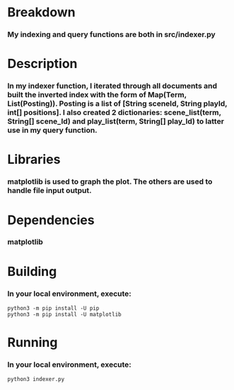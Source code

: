 # Breakdown
### My indexing and query functions are both in src/indexer.py

# Description
### In my indexer function, I iterated through all documents and built the inverted index with the form of Map(Term, List(Posting)). Posting is a list of [String sceneId, String playId, int[] positions]. I also created 2 dictionaries: scene_list(term, String[] scene_Id) and play_list(term, String[] play_Id) to latter use in my query function. 

# Libraries
### matplotlib is used to graph the plot. The others are used to handle file input output.

# Dependencies
### matplotlib

# Building
### In your local environment, execute: 
``` 
python3 -m pip install -U pip
python3 -m pip install -U matplotlib
```

# Running
### In your local environment, execute: 
```
python3 indexer.py
```